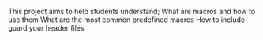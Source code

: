 This project aims to help students understand;
What are macros and how to use them
What are the most common predefined macros
How to include guard your header files
